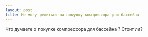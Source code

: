 ```yaml
---
layout: post 
title: Не могу решиться на покупку компрессора для бассейна 
--- 
```

Что думаете о покупке компрессора для бассейна ? Стоит ли?
